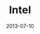 ---
date: 2013-07-10
title: Intel
categories: diamond
logo: intel-logo.gif
www: http://www.intel.com/
---